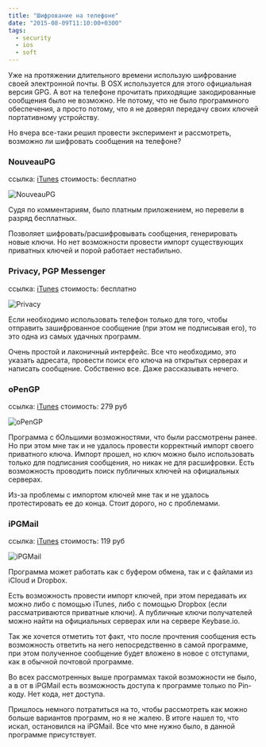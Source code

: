 ```yaml
---
title: "Шифрование на телефоне"
date: "2015-08-09T11:10:00+0300"
tags:
  - security
  - ios
  - soft
---
```

Уже на протяжении длительного времени использую шифрование своей электронной почты. В OSX используется для этого официальная версия GPG. А вот на телефоне прочитать приходящие закодированные сообщения было не возможно. Не потому, что не было программного обеспечения, а просто потому, что я не доверял передачу своих ключей портативному устройству.

Но вчера все-таки решил провести эксперимент и рассмотреть, возможно ли шифровать сообщения на телефоне?

### NouveauPG

ссылка: [iTunes](https://itunes.apple.com/ru/app/nouveaupg/id912244540?l=en&mt=8 "NouveauPG")
стоимость: бесплатно

![NouveauPG](https://static.juev.org/2015/08/NouveauPG.jpg)

Судя по комментариям, было платным приложением, но перевели в разряд бесплатных.

Позволяет шифровать/расшифровывать сообщения, генерировать новые ключи. Но нет возможности провести импорт существующих приватных ключей и порой работает нестабильно.

### Privacy, PGP Messenger

ссылка: [iTunes](https://itunes.apple.com/ru/app/privacy-pgp-messenger/id919758259?l=en&mt=8 "Privacy, PGP Messenger")
стоимость: бесплатно

![Privacy](https://static.juev.org/2015/08/Privacy.jpg)

Если необходимо использовать телефон только для того, чтобы отправить зашифрованное сообщение (при этом не подписывая его), то это одна из самых удачных программ.

Очень простой и лаконичный интерфейс. Все что необходимо, это указать адресата, провести поиск его ключа на открытых серверах и написать сообщение. Собственно все. Даже рассказывать нечего.

### oPenGP

ссылка: [iTunes](https://itunes.apple.com/us/app/opengp/id414003727?mt=8 "oPenGP")
стоимость: 279 руб

![oPenGP](https://static.juev.org/2015/08/oPenGP.jpg)

Программа с бОльшими возможностями, что были рассмотрены ранее. Но при этом мне так и не удалось провести корректный импорт своего приватного ключа. Импорт прошел, но ключ можно было использовать только для подписания сообщения, но никак не для расшифровки. Есть возможность проводить поиск публичных ключей на официальных серверах.

Из-за проблемы с импортом ключей мне так и не удалось протестировать ее до конца. Стоит дорого, но с проблемами.

### iPGMail

ссылка: [iTunes](https://itunes.apple.com/us/app/ipgmail/id430780873?mt=8 "iPGMail")
стоимость: 119 руб

![iPGMail](https://static.juev.org/2015/08/iPGMail.jpg)

Программа может работать как с буфером обмена, так и с файлами из iCloud и Dropbox.

Есть возможность провести импорт ключей, при этом передавать их можно либо с помощью iTunes, либо с помощью Dropbox (если рассматриваются приватные ключи). А публичные ключи получателей можно найти на официальных серверах или на сервере Keybase.io.

Так же хочется отметить тот факт, что после прочтения сообщения есть возможность ответить на него непосредственно в самой программе, при этом полученное сообщение будет вложено в новое с отступами, как в обычной почтовой программе.

Во всех рассмотренных выше программах такой возможности не было, а в от в iPGMail есть возможность доступа к программе только по Pin-коду. Нет кода, нет доступа.

Пришлось немного потратиться на то, чтобы рассмотреть как можно больше вариантов программ, но я не жалею. В итоге нашел то, что искал, остановился на iPGMail. Все что мне нужно было, в данной программе присутствует.
